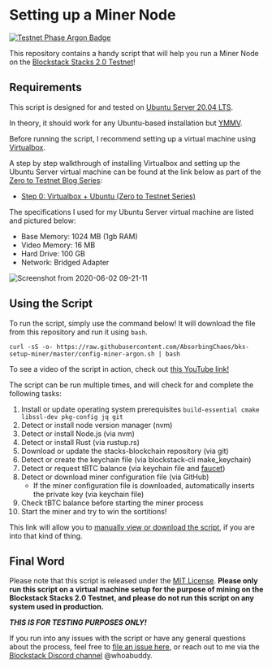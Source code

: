 # Setting up a Miner Node

[![Testnet Phase Argon Badge](https://img.shields.io/static/v1?label=Stacks%202.0%20Testnet%20Phase&message=%232%20Argon&color=9cf&style=for-the-badge)](https://forum.blockstack.org/t/stacks-2-0-testnet-coming-soon/10510)

This repository contains a handy script that will help you run a Miner Node on the [Blockstack Stacks 2.0 Testnet](https://testnet.blockstack.org/)!

## Requirements

This script is designed for and tested on [Ubuntu Server 20.04 LTS](https://ubuntu.com/server).

In theory, it should work for any Ubuntu-based installation but [YMMV](https://dictionary.cambridge.org/us/dictionary/english/ymmv).

Before running the script, I recommend setting up a virtual machine using [Virtualbox](https://www.virtualbox.org/).

A step by step walkthrough of installing Virtualbox and setting up the Ubuntu Server virtual machine can be found at the link below as part of the [Zero to Testnet Blog Series](https://app.sigle.io/whoabuddy.id.blockstack/):

- [Step 0: Virtualbox + Ubuntu (Zero to Testnet Series)](https://app.sigle.io/whoabuddy.id.blockstack/6ZSqK6yEwu5bqqGCjOZZH)

The specifications I used for my Ubuntu Server virtual machine are listed and pictured below:

- Base Memory: 1024 MB (1gb RAM)
- Video Memory: 16 MB
- Hard Drive: 100 GB
- Network: Bridged Adapter

![Screenshot from 2020-06-02 09-21-11](https://user-images.githubusercontent.com/9038904/83544659-1b291580-a4b3-11ea-8ec9-ffb2cf16d52c.png)

## Using the Script

To run the script, simply use the command below! It will download the file from this repository and run it using `bash`.

```
curl -sS -o- https://raw.githubusercontent.com/AbsorbingChaos/bks-setup-miner/master/config-miner-argon.sh | bash
```

To see a video of the script in action, check out [this YouTube link!](https://youtu.be/rOs8ZqCt_xM)

The script can be run multiple times, and will check for and complete the following tasks:

1. Install or update operating system prerequisites `build-essential cmake libssl-dev pkg-config jq git`
2. Detect or install node version manager (nvm)
3. Detect or install Node.js (via nvm)
4. Detect or install Rust (via rustup.rs)
5. Download or update the stacks-blockchain repository (via git)
6. Detect or create the keychain file (via blockstack-cli make_keychain)
7. Detect or request tBTC balance (via keychain file and [faucet](https://testnet.blockstack.org/faucet))
8. Detect or download miner configuration file (via GitHub)
    - If the miner configuration file is downloaded, automatically inserts the private key (via keychain file)
9. Check tBTC balance before starting the miner process
10. Start the miner and try to win the sortitions!

This link will allow you to [manually view or download the script](https://github.com/AbsorbingChaos/bks-setup-miner/blob/master/config-miner-argon.sh), if you are into that kind of thing.

## Final Word

Please note that this script is released under the [MIT License](LICENSE). __Please only run this script on a virtual machine setup for the purpose of mining on the Blockstack Stacks 2.0 Testnet, and please do not run this script on any system used in production.__

__*THIS IS FOR TESTING PURPOSES ONLY!*__

If you run into any issues with the script or have any general questions about the process, feel free to [file an issue here](https://github.com/AbsorbingChaos/bks-setup-miner/issues), or reach out to me via the [Blockstack Discord channel](https://community.blockstack.org/discord) @whoabuddy.
